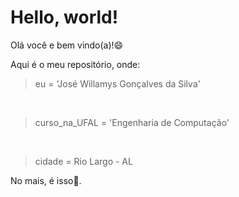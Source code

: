 <h1>Hello, world!</h1>
<p>Olá você e bem vindo(a)!&#x1F604</p>
<p>Aqui é o meu repositório, onde:</p>
<p>
<blockquote>eu = 'José Willamys Gonçalves da Silva'</blockquote><br>
<blockquote>curso_na_UFAL = 'Engenharia de Computação'</blockquote><br>
<blockquote>cidade = Rio Largo - AL</blockquote>
</p>
<p>No mais, é isso&#x1F440.</p>

